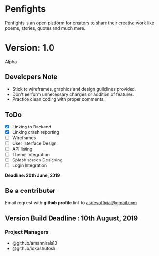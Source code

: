 # Penfights
Penfights is an open platform for creators to share their creative work like poems, stories, quotes and much more.

# Version: __1.0__
Alpha

## Developers Note
- Stick to wireframes, graphics and design guildlines provided. 
- Don't perform unnecessary changes or addition of features. 
- Practice clean coding with proper comments.

## ToDo
- [x] Linking to Backend
- [x] Linking crash reporting
- [ ] Wireframes
- [ ] User Interface Design
- [ ] API listing
- [ ] Theme Integration
- [ ] Splash screen Designing
- [ ] Login Integration

__Deadline: 20th June, 2019__

## Be a contributer
Email request with __github profile__ link to asdevofficial@gmail.com

## Version Build Deadline : 10th August, 2019

### Project Managers
- @github/amannirala13
- @github/idkashutosh
